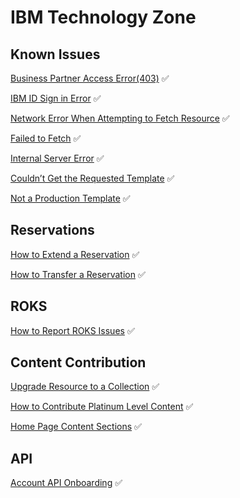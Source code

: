 # IBM Technology Zone

## Known Issues

[Business Partner Access Error(403)](https://github.com/IBM/dte-support-public/blob/main/IBM-Technology-Zone/IBM-Technology-Zone-Runbooks/BusinessPartnersAccess.md)  :white_check_mark:  

[IBM ID Sign in Error](https://github.com/IBM/dte-support-public/blob/main/IBM-Technology-Zone/IBM-Technology-Zone-Runbooks/ibmidoutages.md)  :white_check_mark: 

[Network Error When Attempting to Fetch Resource](https://github.com/IBM/dte-support-public/blob/main/IBM-Technology-Zone/IBM-Technology-Zone-Runbooks/NetworkError-when-attempting-to-fetch-resource.md)  :white_check_mark:

[Failed to Fetch](https://github.com/IBM/dte-support-public/blob/main/IBM-Technology-Zone/IBM-Technology-Zone-Runbooks/failed-to-fetch.md)  :white_check_mark:

[Internal Server Error](https://github.com/IBM/dte-support-public/blob/main/IBM-Technology-Zone/IBM-Technology-Zone-Runbooks/Internal-server-error.md)  :white_check_mark:  

[Couldn’t Get the Requested Template](https://github.com/IBM/dte-support-public/blob/main/IBM-Technology-Zone/IBM-Technology-Zone-Runbooks/Couldn%E2%80%99t-get-the-requested-template.md)  :white_check_mark: 

[Not a Production Template](https://github.com/IBM/dte-support-public/blob/main/IBM-Technology-Zone/IBM-Technology-Zone-Runbooks/not-a-production-template.md)  :white_check_mark: 

## Reservations

[How to Extend a Reservation](https://github.com/IBM/dte-support-public/blob/main/IBM-Technology-Zone/IBM-Technology-Zone-Runbooks/extend-a-reservation.md)  :white_check_mark: 

[How to Transfer a Reservation](https://github.com/IBM/dte-support-public/blob/main/IBM-Technology-Zone/IBM-Technology-Zone-Runbooks/transfer_environment.md)  :white_check_mark: 

## ROKS

[How to Report ROKS Issues](https://github.com/IBM/dte-support-public/blob/main/IBM-Technology-Zone/IBM-Technology-Zone-Runbooks/roks-must-gather.md)  :white_check_mark:    

## Content Contribution

[Upgrade Resource to a Collection](https://github.com/IBM/dte-support-public/blob/main/IBM-Technology-Zone/IBM-Technology-Zone-Runbooks/upgrade-resource-to-collection.md)  :white_check_mark:  

[How to Contribute Platinum Level Content](https://github.com/IBM/dte-support-public/blob/main/IBM-Technology-Zone/IBM-Technology-Zone-Runbooks/platinum-content.md)  :white_check_mark:  

[Home Page Content Sections](https://github.com/IBM/dte-support-public/blob/main/IBM-Technology-Zone/IBM-Technology-Zone-Runbooks/new-home-page.md)  :white_check_mark:  


## API

[Account API Onboarding](https://github.com/IBM/dte-support-public/blob/main/IBM-Technology-Zone/IBM-Technology-Zone-Runbooks/account-api-onboarding.md)  :white_check_mark:
